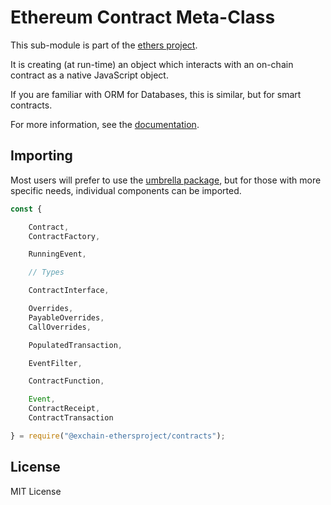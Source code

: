 Ethereum Contract Meta-Class
============================

This sub-module is part of the [ethers project](https://github.com/ethers-io/ethers.js).

It is creating (at run-time) an object which interacts with an on-chain
contract as a native JavaScript object.

If you are familiar with ORM for Databases, this is similar, but for smart contracts.

For more information, see the [documentation](https://docs.ethers.io/v5/api/contract/).

Importing
---------

Most users will prefer to use the [umbrella package](https://www.npmjs.com/package/ethers),
but for those with more specific needs, individual components can be imported.

```javascript
const {

    Contract,
    ContractFactory,

    RunningEvent,

    // Types

    ContractInterface,

    Overrides,
    PayableOverrides,
    CallOverrides,

    PopulatedTransaction,

    EventFilter,

    ContractFunction,

    Event,
    ContractReceipt,
    ContractTransaction

} = require("@exchain-ethersproject/contracts");
```


License
-------

MIT License
